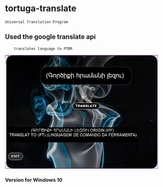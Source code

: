 
# tortuga-translate
~~~~
Universal Translation Program
~~~~
## Used the google translate api

~~~~
    translates language to PTBR
~~~~
![Alt text](screenshot/screenshot.png "a title")

### Version for Windows 10